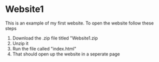 # Website1
This is an example of my first website.
To open the website follow these steps
1. Download the .zip file titled "Website1.zip
2. Unzip it 
3. Run the file called "index.html"
4. That should open up the website in a seperate page
